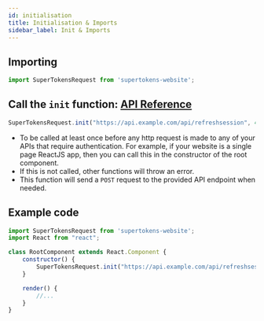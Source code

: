 ```yaml
---
id: initialisation
title: Initialisation & Imports
sidebar_label: Init & Imports
---
```


## Importing
```js
import SuperTokensRequest from 'supertokens-website';
```

## Call the ```init``` function: [API Reference](../api-reference/api-reference#supertokensfetchinitrefreshtokenurl-sessionexpiredstatuscode-viainterceptor)
```js
SuperTokensRequest.init("https://api.example.com/api/refreshsession", 440, true);
```
- To be called at least once before any http request is made to any of your APIs that require authentication. For example, if your website is a single page ReactJS app, then you can call this in the constructor of the root component.
- If this is not called, other functions will throw an error.
- This function will send a ```POST``` request to the provided API endpoint when needed.

<div class="divider"></div>

## Example code
```js
import SuperTokensRequest from 'supertokens-website';
import React from "react";

class RootComponent extends React.Component {
    constructor() {
        SuperTokensRequest.init("https://api.example.com/api/refreshsession", 440, true);
    }

    render() {
        //...
    }
}

```